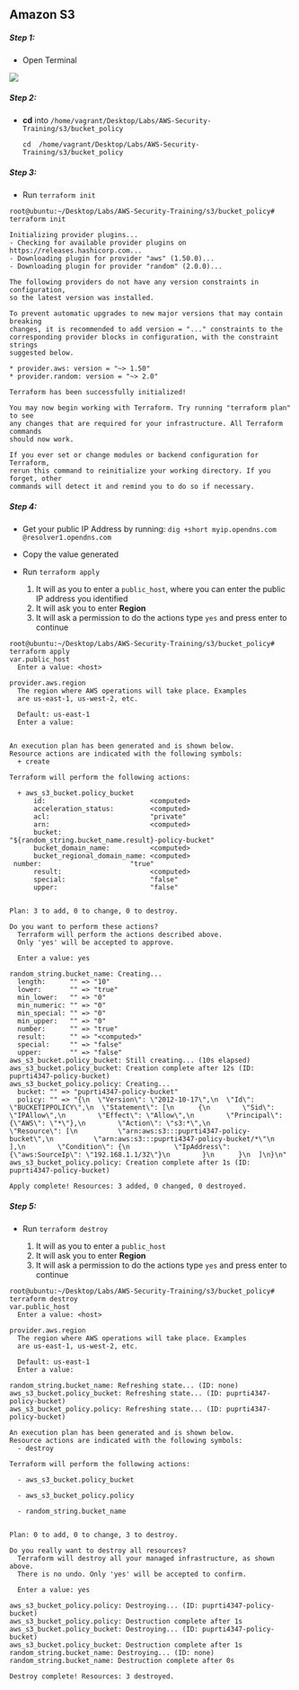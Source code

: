 ## Amazon S3

>


##### Step 1:

* Open Terminal

![](img/terminal.png)

##### Step 2:

*  **cd** into  `/home/vagrant/Desktop/Labs/AWS-Security-Training/s3/bucket_policy`

    ```commandline
    cd  /home/vagrant/Desktop/Labs/AWS-Security-Training/s3/bucket_policy
    ```

##### Step 3:

* Run `terraform init`

```commandline
root@ubuntu:~/Desktop/Labs/AWS-Security-Training/s3/bucket_policy# terraform init

Initializing provider plugins...
- Checking for available provider plugins on https://releases.hashicorp.com...
- Downloading plugin for provider "aws" (1.50.0)...
- Downloading plugin for provider "random" (2.0.0)...

The following providers do not have any version constraints in configuration,
so the latest version was installed.

To prevent automatic upgrades to new major versions that may contain breaking
changes, it is recommended to add version = "..." constraints to the
corresponding provider blocks in configuration, with the constraint strings
suggested below.

* provider.aws: version = "~> 1.50"
* provider.random: version = "~> 2.0"

Terraform has been successfully initialized!

You may now begin working with Terraform. Try running "terraform plan" to see
any changes that are required for your infrastructure. All Terraform commands
should now work.

If you ever set or change modules or backend configuration for Terraform,
rerun this command to reinitialize your working directory. If you forget, other
commands will detect it and remind you to do so if necessary.
```

##### Step 4:

* Get your public IP Address by running: `dig +short myip.opendns.com @resolver1.opendns.com`

* Copy the value generated

* Run `terraform apply`
    1. It will as you to enter a `public_host`, where you can enter the public IP address you identified
    2. It will ask you to enter **Region**
    3. It will ask a permission to do the actions type `yes` and press enter to continue
    
```commandline
root@ubuntu:~/Desktop/Labs/AWS-Security-Training/s3/bucket_policy# terraform apply
var.public_host
  Enter a value: <host>

provider.aws.region
  The region where AWS operations will take place. Examples
  are us-east-1, us-west-2, etc.

  Default: us-east-1
  Enter a value: 


An execution plan has been generated and is shown below.
Resource actions are indicated with the following symbols:
  + create

Terraform will perform the following actions:

  + aws_s3_bucket.policy_bucket
      id:                          <computed>
      acceleration_status:         <computed>
      acl:                         "private"
      arn:                         <computed>
      bucket:                      "${random_string.bucket_name.result}-policy-bucket"
      bucket_domain_name:          <computed>
      bucket_regional_domain_name: <computed>
 number:                      "true"
      result:                      <computed>
      special:                     "false"
      upper:                       "false"


Plan: 3 to add, 0 to change, 0 to destroy.

Do you want to perform these actions?
  Terraform will perform the actions described above.
  Only 'yes' will be accepted to approve.

  Enter a value: yes

random_string.bucket_name: Creating...
  length:      "" => "10"
  lower:       "" => "true"
  min_lower:   "" => "0"
  min_numeric: "" => "0"
  min_special: "" => "0"
  min_upper:   "" => "0"
  number:      "" => "true"
  result:      "" => "<computed>"
  special:     "" => "false"
  upper:       "" => "false"
aws_s3_bucket.policy_bucket: Still creating... (10s elapsed)
aws_s3_bucket.policy_bucket: Creation complete after 12s (ID: puprti4347-policy-bucket)
aws_s3_bucket_policy.policy: Creating...
  bucket: "" => "puprti4347-policy-bucket"
  policy: "" => "{\n  \"Version\": \"2012-10-17\",\n  \"Id\": \"BUCKETIPPOLICY\",\n  \"Statement\": [\n      {\n        \"Sid\": \"IPAllow\",\n        \"Effect\": \"Allow\",\n        \"Principal\": {\"AWS\": \"*\"},\n        \"Action\": \"s3:*\",\n        \"Resource\": [\n          \"arn:aws:s3:::puprti4347-policy-bucket\",\n          \"arn:aws:s3:::puprti4347-policy-bucket/*\"\n        ],\n        \"Condition\": {\n           \"IpAddress\": {\"aws:SourceIp\": \"192.168.1.1/32\"}\n        }\n      }\n  ]\n}\n"
aws_s3_bucket_policy.policy: Creation complete after 1s (ID: puprti4347-policy-bucket)

Apply complete! Resources: 3 added, 0 changed, 0 destroyed.

```

##### Step 5:

* Run `terraform destroy`

    1. It will as you to enter a `public_host`
    2. It will ask you to enter **Region**
    3. It will ask a permission to do the actions type `yes` and press enter to continue
   
```commandline
root@ubuntu:~/Desktop/Labs/AWS-Security-Training/s3/bucket_policy# terraform destroy
var.public_host
  Enter a value: <host>

provider.aws.region
  The region where AWS operations will take place. Examples
  are us-east-1, us-west-2, etc.

  Default: us-east-1
  Enter a value: 

random_string.bucket_name: Refreshing state... (ID: none)
aws_s3_bucket.policy_bucket: Refreshing state... (ID: puprti4347-policy-bucket)
aws_s3_bucket_policy.policy: Refreshing state... (ID: puprti4347-policy-bucket)

An execution plan has been generated and is shown below.
Resource actions are indicated with the following symbols:
  - destroy

Terraform will perform the following actions:

  - aws_s3_bucket.policy_bucket

  - aws_s3_bucket_policy.policy

  - random_string.bucket_name


Plan: 0 to add, 0 to change, 3 to destroy.

Do you really want to destroy all resources?
  Terraform will destroy all your managed infrastructure, as shown above.
  There is no undo. Only 'yes' will be accepted to confirm.

  Enter a value: yes

aws_s3_bucket_policy.policy: Destroying... (ID: puprti4347-policy-bucket)
aws_s3_bucket_policy.policy: Destruction complete after 1s
aws_s3_bucket.policy_bucket: Destroying... (ID: puprti4347-policy-bucket)
aws_s3_bucket.policy_bucket: Destruction complete after 1s
random_string.bucket_name: Destroying... (ID: none)
random_string.bucket_name: Destruction complete after 0s

Destroy complete! Resources: 3 destroyed.


```
